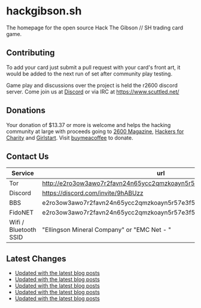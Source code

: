 # hackgibson.sh
The homepage for the open source Hack The Gibson // SH trading card game.


## Contributing

To add your card just submit a pull request with your card's front art, it would be added to the next run of set after community play testing.

Game play and discussions over the project is held the r2600 discord server. Come join us at [Discord](https://discord.com/invite/9hABUzz) or via IRC at https://www.scuttled.net/


## Donations

Your donation of $13.37 or more is welcome and helps the hacking community at large with proceeds going to [2600 Magazine](https://2600.com/), [Hackers for Charity](https://hackersforcharity.org) and [Girlstart](https://girlstart.org).  Visit [buymeacoffee](https://www.buymeacoffee.com/hackgibson.sh) to donate.


## Contact Us

Service | url
-|-
Tor | http://e2ro3ow3awo7r2favn24n65ycc2qmzkoayn5r57e3f56nvjwdcgg32ad.onion
Discord | https://discord.com/invite/9hABUzz
BBS | e2ro3ow3awo7r2favn24n65ycc2qmzkoayn5r57e3f56nvjwdcgg32ad.onion:23
FidoNET | e2ro3ow3awo7r2favn24n65ycc2qmzkoayn5r57e3f56nvjwdcgg32ad.onion:24554
Wifi / Bluetooth SSID | "Ellingson Mineral Company" or "EMC Net - <fidonet address>"

## Latest Changes
<!-- BLOG-POST-LIST:START -->
- [Updated with the latest blog posts](https://github.com/DFW2600/hackgibson.sh/commit/7d7df999b602db08611f6bb77a4058bc860509fc)
- [Updated with the latest blog posts](https://github.com/DFW2600/hackgibson.sh/commit/dd1d4aca3a48a52170eb63e10cbd40ba9ddb07c8)
- [Updated with the latest blog posts](https://github.com/DFW2600/hackgibson.sh/commit/070d74a9f67abd34f6d654545164f4466870e0e6)
- [Updated with the latest blog posts](https://github.com/DFW2600/hackgibson.sh/commit/a3eca118f14e26d27ed3f1be3a4c030b0bd5064d)
- [Updated with the latest blog posts](https://github.com/DFW2600/hackgibson.sh/commit/d8c374b4a300abcdfc7a47a99b8030ada4d11ace)
<!-- BLOG-POST-LIST:END -->
